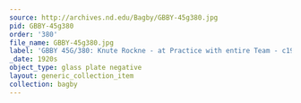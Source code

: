 ```yaml
---
source: http://archives.nd.edu/Bagby/GBBY-45g380.jpg
pid: GBBY-45g380
order: '380'
file_name: GBBY-45g380.jpg
label: 'GBBY 45G/380: Knute Rockne - at Practice with entire Team - c1920s'
_date: 1920s
object_type: glass plate negative
layout: generic_collection_item
collection: bagby
---
```

